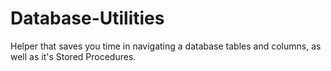 Database-Utilities
==================

Helper that saves you time in navigating a database tables and columns, as well as it's Stored Procedures. 